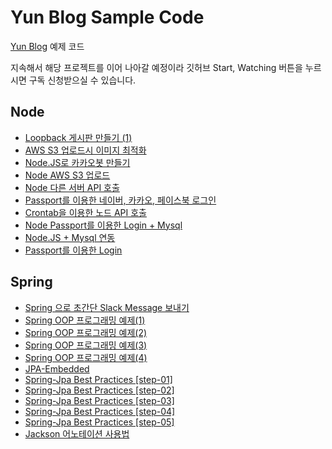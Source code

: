 # Yun Blog Sample Code

[Yun Blog](https://cheese10yun.github.io) 예제 코드

지속해서 해당 프로젝트를 이어 나아갈 예정이라 깃허브 Start, Watching 버튼을 누르시면 구독 신청받으실 수 있습니다.

## Node
* [Loopback 게시판 만들기 (1)](https://github.com/cheese10yun/blog-sample/tree/master/loopback-boards)
* [AWS S3 업로드시 이미지 최적화](https://github.com/cheese10yun/blog-sample/tree/master/AWS_S3_Image_Optimization_)
* [Node.JS로 카카오봇 만들기](https://github.com/cheese10yun/KaKaoBot-Node)
* [Node AWS S3 업로드](https://cheese10yun.github.io/Node-AWS-S3-Upload/)
* [Node 다른 서버 API 호출](https://cheese10yun.github.io/API-CALL/)
* [Passport를 이용한 네이버, 카카오, 페이스북 로그인](https://github.com/cheese10yun/Social_Login)
* [Crontab을 이용한 노드 API 호출](https://cheese10yun.github.io/crontab-api/)
* [Node Passport를 이용한 Login + Mysql](https://cheese10yun.github.io/passport-mysql/)
* [Node.JS + Mysql 연동](https://cheese10yun.github.io/mysql-node/)
* [Passport를 이용한 Login](https://cheese10yun.github.io/Passport-part1/)

## Spring
* [Spring 으로 초간단 Slack Message 보내기](https://github.com/cheese10yun/slackbot)
* [Spring OOP 프로그래밍 예제(1)](https://github.com/cheese10yun/blog-sample/tree/master/notification)
* [Spring OOP 프로그래밍 예제(2)](https://github.com/cheese10yun/blog-sample/tree/master/bankapi)
* [Spring OOP 프로그래밍 예제(3)](https://github.com/cheese10yun/blog-sample/tree/master/partner-api)
* [Spring OOP 프로그래밍 예제(4)](https://github.com/cheese10yun/blog-sample/tree/master/service)
* [JPA-Embedded](https://github.com/cheese10yun/blog-sample/tree/master/embedded)
* [Spring-Jpa Best Practices [step-01]](https://github.com/cheese10yun/spring-jpa-best-practices/blob/master/doc/step-01.md)
* [Spring-Jpa Best Practices [step-02]](https://github.com/cheese10yun/spring-jpa-best-practices/blob/master/doc/step-02.md)
* [Spring-Jpa Best Practices [step-03]](https://github.com/cheese10yun/spring-jpa-best-practices/blob/master/doc/step-03.md)
* [Spring-Jpa Best Practices [step-04]](https://github.com/cheese10yun/spring-jpa-best-practices/blob/master/doc/step-04.md)
* [Spring-Jpa Best Practices [step-05]](https://github.com/cheese10yun/spring-jpa-best-practices/blob/master/doc/step-05.md)
* [Jackson 어노테이션 사용법](https://github.com/cheese10yun/blog-sample/tree/master/jackson)
